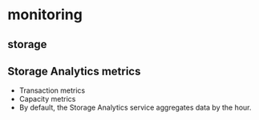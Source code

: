 # monitoring

## storage 

## Storage Analytics metrics
- Transaction metrics
- Capacity metrics
- By default, the Storage Analytics service aggregates data by the hour.